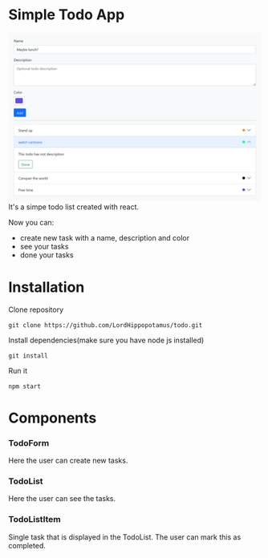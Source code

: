 # Simple Todo App
![](app.png)
It's a simpe todo list created with react.

Now you can:
- create new task with a name, description and color
- see your tasks
- done your tasks

# Installation
Clone repository

    git clone https://github.com/LordHippopotamus/todo.git

Install dependencies(make sure you have node js installed)

    git install

Run it

    npm start

# Components
### TodoForm
Here the user can create new tasks.

### TodoList
Here the user can see the tasks.

### TodoListItem
Single task that is displayed in the TodoList. The user can mark this as completed.